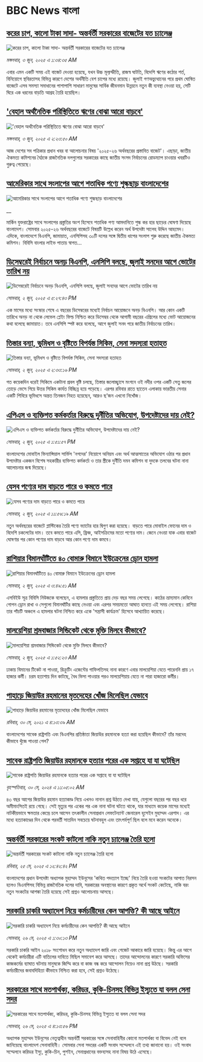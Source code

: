 # BBC News বাংলা## [করের চাপ, কালো টাকা সাদা- অন্তর্বর্তী সরকারের বাজেটের যত চ্যালেঞ্জ](https://www.bbc.com/bengali/articles/c5ye5w1eg8xo?at_campaign=githubrss)![করের চাপ, কালো টাকা সাদা- অন্তর্বর্তী সরকারের বাজেটের যত চ্যালেঞ্জ](https://ichef.bbci.co.uk/ace/standard/240/cpsprodpb/0c79/live/7573ce00-3fcb-11f0-b513-afe1c28489b9.jpg)_মঙ্গলবার, ৩ জুন, ২০২৫ এ ১:৩৪:৩৫ AM_এবার এমন একটি সময় এই বাজেট দেওয়া হয়েছে, যখন উচ্চ মূল্যস্ফীতি, রাজস্ব ঘাটতি, বিদেশি ঋণের কঠোর শর্ত, বিনিয়োগে স্থবিরতাসহ বিভিন্ন কারণে দেশের অর্থনীতি বেশ চাপের মধ্যে রয়েছে। জুলাই গণঅভ্যুত্থানের পরে প্রথম ঘোষিত বাজেটে এসব সমস্যা সমাধানের পাশাপাশি সাধারণ মানুষের সার্বিক জীবনমান উন্নয়নে নতুন কী ব্যবস্থা নেওয়া হয়, সেটি ঘিরে এক ধরনের বাড়তি আগ্রহ তৈরি হয়েছিল।## ['বেহাল অর্থনৈতিক পরিস্থিতিতে ঋণের বোঝা আরো বাড়বে'](https://www.bbc.com/bengali/articles/c74n78d9ldxo?at_campaign=githubrss)!['বেহাল অর্থনৈতিক পরিস্থিতিতে ঋণের বোঝা আরো বাড়বে'](https://ichef.bbci.co.uk/ace/standard/240/cpsprodpb/2a33/live/e0f30ea0-401d-11f0-b6e6-4ddb91039da1.jpg)_মঙ্গলবার, ৩ জুন, ২০২৫ এ ২:২৩:৫০ AM_আজ দেশের সব পত্রিকার প্রধান খবর বা আলোচনার বিষয় '২০২৫-২৬ অর্থবছরের প্রস্তাবিত বাজেট'। এছাড়া, জাতীয় ঐকমত্য কমিশনের বৈঠকে রাজনৈতিক দলগুলোর সরকারের কাছে জাতীয় সংসদ নির্বাচনের রোডম্যাপ চাওয়ার খবরটিও গুরুত্ব পেয়েছে।## [আমেরিকার সাথে সংলাপের আগে শতাধিক পণ্যে শুল্কছাড় বাংলাদেশের](https://www.bbc.co.uk/bengali/live/c5yqvvp4g34t?at_campaign=githubrss)![আমেরিকার সাথে সংলাপের আগে শতাধিক পণ্যে শুল্কছাড় বাংলাদেশের](https://ichef.bbci.co.uk/ace/standard/240/cpsprodpb/d34c/live/f1dbec70-3f9e-11f0-b6e6-4ddb91039da1.jpg)__মার্কিন যুক্তরাষ্ট্রের সাথে সংলাপের প্রস্তুতির অংশ হিসেবে শতাধিক পণ্য আমদানিতে শুল্ক কর হার ছাড়ের ঘোষণা দিয়েছে বাংলাদেশ। সোমবার ২০২৫-২৬ অর্থবছরের বাজেটে বিষয়টি উল্লেখ করেন অর্থ উপদেষ্টা সালেহ উদ্দিন আহমেদ। এদিকে, বাংলাদেশে বিএনপি, জামায়াত, এনসিপিসহ ৩০টি দলের সঙ্গে দ্বিতীয় ধাপের সংলাপ শুরু করেছে জাতীয় ঐকমত্য কমিশন। বিবিসি বাংলার লাইভ পাতায় স্বাগত...## [ডিসেম্বরেই নির্বাচনে অনড় বিএনপি, এনসিপি বলছে, জুলাই সনদের আগে ভোটের তারিখ নয়](https://www.bbc.com/bengali/articles/cx2qjdd029xo?at_campaign=githubrss)![ডিসেম্বরেই নির্বাচনে অনড় বিএনপি, এনসিপি বলছে, জুলাই সনদের আগে ভোটের তারিখ নয়](https://ichef.bbci.co.uk/ace/standard/240/cpsprodpb/ff71/live/0367b100-3fd0-11f0-b6e6-4ddb91039da1.jpg)_সোমবার, ২ জুন, ২০২৫ এ ৫:২৭:৪৩ PM_এক মাসের মধ্যে সংস্কার শেষে এ বছরের ডিসেম্বরের মধ্যেই নির্বাচন আয়োজনে অনড় বিএনপি। আর কোন একটি তারিখে অনড় না থেকে লেভেল প্লেইং ফিল্ড নিশ্চিত করে ডিসেম্বর থেকে আগামী বছরের এপ্রিলের মধ্যে ভোট আয়োজনের কথা বলেছে জামায়াত। তবে এনসিপি স্পষ্ট করে বলেছে, আগে জুলাই সনদ পরে জাতীয় নির্বাচনের তারিখ।## [তিস্তার বন্যা, ভূমিধস ও বৃষ্টিতে বিপর্যস্ত সিকিম, সেনা সদস্যরা হতাহত](https://www.bbc.com/bengali/articles/cm26rgq2mg1o?at_campaign=githubrss)![তিস্তার বন্যা, ভূমিধস ও বৃষ্টিতে বিপর্যস্ত সিকিম, সেনা সদস্যরা হতাহত](https://ichef.bbci.co.uk/ace/standard/240/cpsprodpb/4b64/live/431dcb40-3fb2-11f0-835b-310c7b938e84.jpg)_সোমবার, ২ জুন, ২০২৫ এ ২:৩৩:১৬ PM_গত কয়েকদিন ধরেই সিকিমে একটানা প্রবল বৃষ্টি চলছে, তিস্তার জলোচ্ছ্বাসে মংগনে ওই নদীর ওপর একটি সেতু জলের তোড়ে ভেসে গিয়ে উত্তর সিকিম কার্যত বিচ্ছিন্ন হয়ে পড়েছে। এরপর রবিবার রাতে ছাতেন এলাকায় ভারতীয় সেনার একটি শিবিরে ভূমিধসে অন্তত তিনজন নিহত হয়েছেন, আরও ছ'জন এখনো নিখোঁজ।## [এপিএস ও ব্যক্তিগত কর্মকর্তার বিরুদ্ধে দুর্নীতির অভিযোগ, উপদেষ্টাদের দায় নেই?](https://www.bbc.com/bengali/articles/cp3n26yxqnno?at_campaign=githubrss)![এপিএস ও ব্যক্তিগত কর্মকর্তার বিরুদ্ধে দুর্নীতির অভিযোগ, উপদেষ্টাদের দায় নেই?](https://ichef.bbci.co.uk/ace/standard/240/cpsprodpb/a4a0/live/2f646ef0-3f9a-11f0-bace-e1270fc31f5e.jpg)_সোমবার, ২ জুন, ২০২৫ এ ১:৫১:৫৭ PM_বাংলাদেশের মোবাইল ফিন্যান্সিয়াল সার্ভিস 'নগদের' নিয়োগে অনিয়ম এবং অর্থ আত্মসাতের অভিযোগ ওঠার পর প্রধান উপদেষ্টার একজন বিশেষ সহকারীর ব্যক্তিগত কর্মকর্তা ও তার স্ত্রীকে দুর্নীতি দমন কমিশন বা দুদকে তলবের ঘটনা নানা আলোচনার জন্ম দিয়েছে।## [যেসব পণ্যের দাম বাড়তে পারে ও কমতে পারে](https://www.bbc.com/bengali/articles/clyg2pvem0go?at_campaign=githubrss)![যেসব পণ্যের দাম বাড়তে পারে ও কমতে পারে](https://ichef.bbci.co.uk/ace/standard/240/cpsprodpb/538e/live/4c7786d0-3fa9-11f0-bace-e1270fc31f5e.jpg)_সোমবার, ২ জুন, ২০২৫ এ ১১:৫৬:১৯ AM_নতুন অর্থবছরের বাজেটে প্লাস্টিকের তৈরি পণ্যে ভ্যাটের হার দ্বিগুণ করা হয়েছে। বাড়তে পারে মোবাইল ফোনের দাম ও বিদেশি চকলেটের দাম। তবে কমতে পারে এসি, ফ্রিজ, আইসক্রিমের মতো পণ্যের দাম। জেনে নেওয়া যাক এবার বাজেট ঘোষণার পর কোন পণ্যের দাম বাড়বে আর কোন পণ্যে দাম কমবে।## [রাশিয়ার বিমানঘাঁটিতে ৪০ বোমারু বিমানে ইউক্রেনের ড্রোন হামলা ](https://www.bbc.com/bengali/articles/cq547yjxw73o?at_campaign=githubrss)![রাশিয়ার বিমানঘাঁটিতে ৪০ বোমারু বিমানে ইউক্রেনের ড্রোন হামলা ](https://ichef.bbci.co.uk/ace/standard/240/cpsprodpb/03ef/live/3e3e1900-3f61-11f0-bace-e1270fc31f5e.jpg)_সোমবার, ২ জুন, ২০২৫ এ ৩:৪৯:৫১ AM_এসবিইউ সূত্র বিবিসি নিউজকে বলেছেন, এ হামলার প্রস্তুতিতে প্রায় দেড় বছর সময় লেগেছে। কাঠের ভ্রাম্যমান কেবিনে গোপন ড্রোন রাখা ও সেগুলো বিমানঘাঁটির কাছে নেওয়া এবং এরপর সময়মতো আঘাত হানতে এই সময় লেগেছে। রাশিয়া তার পাঁচটি অঞ্চলে এ হামলার ঘটনা নিশ্চিত করে একে 'সন্ত্রাসী কার্যক্রম' হিসেবে আখ্যায়িত করেছে।## [মালয়েশিয়া শ্রমবাজার সিন্ডিকেট থেকে মুক্তি মিলবে কীভাবে?](https://www.bbc.com/bengali/articles/c4g321de8e7o?at_campaign=githubrss)![মালয়েশিয়া শ্রমবাজার সিন্ডিকেট থেকে মুক্তি মিলবে কীভাবে?](https://ichef.bbci.co.uk/ace/standard/240/cpsprodpb/5798/live/29ebcb20-37c1-11f0-8519-3b5a01ebe413.jpg)_সোমবার, ২ জুন, ২০২৫ এ ১:৫২:২৩ AM_ঢাকায় বিমানের টিকেট না পাওয়া, রিক্রুটিং এজেন্টের গাফিলতিসহ নানা কারণে এবার মালয়েশিয়া যেতে পারেননি  প্রায় ১৭ হাজার কর্মী। চরম হতাশায় দিন কাটছে, বৈধ ভিসা পাওয়ার পরও মালয়েশিয়ায় যেতে না পারা হাজারো কর্মীর।## [পাহাড়ে জিয়াউর রহমানের মৃতদেহের খোঁজ মিলেছিল যেভাবে](https://www.bbc.com/bengali/news-44299721?at_campaign=githubrss)![পাহাড়ে জিয়াউর রহমানের মৃতদেহের খোঁজ মিলেছিল যেভাবে](https://ichef.bbci.co.uk/ace/standard/240/cpsprodpb/8426/production/_101803833_4ff7d9d5-08a8-4613-8ad6-f80bb5c8753e.jpg)_রবিবার, ৩০ মে, ২০২১ এ ৪:১৩:৩৯ AM_বাংলাদেশের সাবেক রাষ্ট্রপতি এবং বিএনপির প্রতিষ্ঠাতা জিয়াউর রহমানকে হত্যা করা হয়েছিল কীভাবে? তাঁর মরদেহ কীভাবে খুঁজে পাওয়া গেল?## [সাবেক রাষ্ট্রপতি জিয়াউর রহমানকে হত্যার পরের এক সপ্তাহে যা যা ঘটেছিল](https://www.bbc.com/bengali/articles/cw88vqg9nvxo?at_campaign=githubrss)![সাবেক রাষ্ট্রপতি জিয়াউর রহমানকে হত্যার পরের এক সপ্তাহে যা যা ঘটেছিল](https://ichef.bbci.co.uk/ace/standard/240/cpsprodpb/5a90/live/8d496c60-1795-11ef-baa7-25d483663b8e.jpg)_বৃহস্পতিবার, ৩০ মে, ২০২৪ এ ১১:০৫:০২ AM_৪৩ বছর আগের জিয়াউর রহমান হত্যাকাণ্ড নিয়ে এখনও নানান প্রশ্ন উঠতে দেখা যায়, যেগুলো বছরের পর বছর ধরে অমীমাংসিতই রয়ে গেছে। সেই মৃত্যুর পর একের পর এক নানা ঘটনা ঘটতে থাকে, যার মাধ্যমে কয়েক মাসের মধ্যেই নাটকীয়ভাবে ক্ষমতার কেন্দ্রে চলে আসেন তৎকালীন সেনাপ্রধান লেফটেন্যান্ট জেনারেল হুসেইন মুহাম্মদ এরশাদ। এর মধ্যে হত্যাকাণ্ডের দিন থেকে পরবর্তী সাতদিন সবচেয়ে ঘটনাবহুল এবং তাৎপর্যপূর্ণ ছিল বলে মনে করেন অনেকে।## [অন্তর্বর্তী সরকারের সংকট কাটলো নাকি নতুন চ্যালেঞ্জ তৈরি হলো](https://www.bbc.com/bengali/articles/cje7d0x51y7o?at_campaign=githubrss)![অন্তর্বর্তী সরকারের সংকট কাটলো নাকি নতুন চ্যালেঞ্জ তৈরি হলো](https://ichef.bbci.co.uk/ace/standard/240/cpsprodpb/e2a7/live/ab064c20-3957-11f0-8519-3b5a01ebe413.jpg)_রবিবার, ২৫ মে, ২০২৫ এ ১২:৪২:৪২ PM_বাংলাদেশের প্রধান উপদেষ্টা অধ্যাপক মুহাম্মদ ইউনূসের 'কথিত পদত্যাগ ইচ্ছে' নিয়ে তৈরি হওয়া সংকটের আপাত নিরসন হলেও বিএনপিসহ বিভিন্ন রাজনৈতিক দলের দাবি, সরকারের অবস্থানের কারণে প্রকৃত অর্থে সংকট কেটেছে, নাকি বরং নতুন সংকটের আশঙ্কা তৈরি হয়েছে সেই প্রশ্নও আলোচনায় আসছে।## [সরকারি চাকরি অধ্যাদেশ নিয়ে কর্মচারীদের কেন আপত্তি? কী আছে আইনে ](https://www.bbc.com/bengali/articles/cpd495yegw2o?at_campaign=githubrss)![সরকারি চাকরি অধ্যাদেশ নিয়ে কর্মচারীদের কেন আপত্তি? কী আছে আইনে ](https://ichef.bbci.co.uk/ace/standard/240/cpsprodpb/351a/live/4a1c1bd0-3a31-11f0-8b82-f75b8da723b0.jpg)_সোমবার, ২৬ মে, ২০২৫ এ ১:৩০:১৩ PM_সরকারি চাকরি আইন ২০১৮ সংশোধন করে নতুন অধ্যাদেশ জারি এবং গেজেট আকারে জারি হয়েছে। কিন্তু এর আগে থেকেই কর্মচারীরা এটি বাতিলের দাবিতে মিছিল সমাবেশ করে আসছে। তাদের আন্দোলনের কারণে সরকারি অফিসের কাজকর্মের ব্যাঘাত ঘটনায় মানুষকে জিম্মি করে বা কাজ বন্ধ করে আন্দোলন নিয়েও নানা প্রশ্ন উঠছে। সরকারি কর্মচারীদের জবাবদিহিতা কীভাবে নিশ্চিত করা হবে, সেই প্রশ্নও উঠেছে।## [সরকারের সাথে মতপার্থক্য, করিডর, কুকি-চিনসহ বিভিন্ন ইস্যুতে যা বলল সেনা সদর](https://www.bbc.com/bengali/articles/c331ry3nmd6o?at_campaign=githubrss)![সরকারের সাথে মতপার্থক্য, করিডর, কুকি-চিনসহ বিভিন্ন ইস্যুতে যা বলল সেনা সদর](https://ichef.bbci.co.uk/ace/standard/240/cpsprodpb/a4e6/live/5eb05ce0-3a4b-11f0-96c3-cf669419a2b0.jpg)_সোমবার, ২৬ মে, ২০২৫ এ ৪:১৩:৫৬ PM_অধ্যাপক মুহাম্মদ ইউনূসের নেতৃত্বাধীন অন্তর্বর্তী সরকারের সঙ্গে সেনাবাহিনীর কোনো মতপার্থক্য বা বিভেদ নেই বলে জানিয়েছে বাংলাদেশ সেনাবাহিনী। সোমবার সেনা সদরের একটি সংবাদ সম্মেলনে এই তথ্য জানানো হয়। ওই সংবাদ সম্মেলনে করিডর ইস্যু, কুকি-চিন, পুশইন, সেনাপ্রধানের বক্তব্যসহ নানা বিষয় উঠে এসেছে।